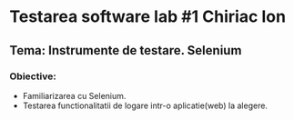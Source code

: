 # Testarea software lab #1 Chiriac Ion 
## Tema: Instrumente de testare. Selenium
### Obiective:
  * Familiarizarea cu Selenium.
  * Testarea functionalitatii de logare intr-o aplicatie(web) la alegere.
  
